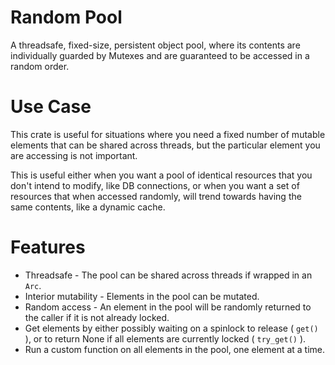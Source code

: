 # Random Pool
A threadsafe, fixed-size, persistent object pool,
where its contents are individually guarded by Mutexes 
and are guaranteed to be accessed in a random order.

# Use Case 
This crate is useful for situations where you need a fixed number of
mutable elements that can be shared across threads,
but the particular element you are accessing is not important.

This is useful either when you want a pool of identical resources
that you don't intend to modify, like DB connections,
or when you want a set of resources that when accessed randomly,
will trend towards having the same contents, like a dynamic cache. 


# Features
* Threadsafe - The pool can be shared across threads if wrapped in an `Arc`.
* Interior mutability - Elements in the pool can be mutated.
* Random access - An element in the pool will be randomly returned to the caller if it is not already locked.
* Get elements by either possibly waiting on a spinlock to release ( `get()` ),
 or to return None if all elements are currently locked ( `try_get()` ). 
* Run a custom function on all elements in the pool, one element at a time.
